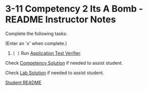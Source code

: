 
# 3-11 Competency 2 Its A Bomb - README Instructor Notes

Complete the following tasks:

(Enter an 'x' when complete.)

1. `[ ]` Run [Application Test Verifier](lab_verification_test.py).

Check [Competency Solution](1_competency_solution.md) if needed to assist 
student.

Check [Lab Solution](lab_solution.asm) if needed to assist student.

[Student README](../README.md)


<!--- End of file. --->
